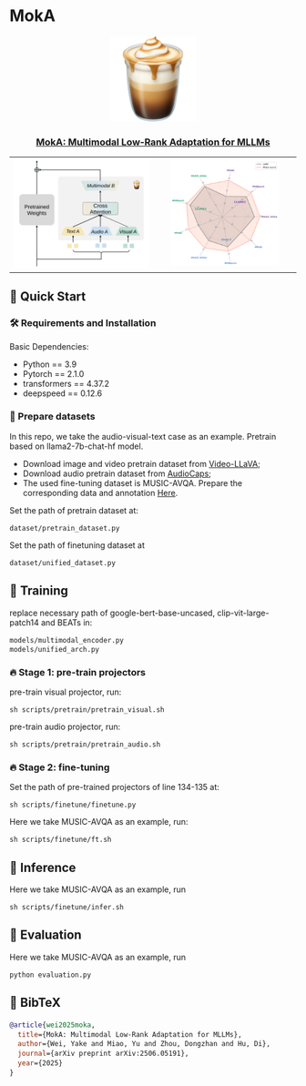 # MokA


<p align="center">
    <img src="assets/moka.png" width="150" style="margin-bottom: 0.2;"/>
<p>


<h3 align="center"> <a href="https://arxiv.org/abs/2506.05191"> MokA: Multimodal Low-Rank Adaptation for MLLMs</a></h3>



<table width="100%" border="0" frame="void" rules="none" style="border-collapse: collapse;">
    <tr>
        <td align="center" style="border: none;">
            <img src='assets/moka.svg ' width="120%" height="120%" valign="center">
        </td>
        <td align="center" style="border: none;">
            <img src='assets/radar.svg ' width="80%" height="80%" valign="center">
        </td>
    </tr>
</table>




## 🚀 Quick Start

### 🛠️ Requirements and Installation
Basic Dependencies:
* Python == 3.9
* Pytorch == 2.1.0
* transformers == 4.37.2
* deepspeed == 0.12.6

### 🌴 Prepare datasets
In this repo, we take the audio-visual-text case as an example. Pretrain based on llama2-7b-chat-hf model.

- Download image and video pretrain dataset from [Video-LLaVA](https://github.com/PKU-YuanGroup/Video-LLaVA/blob/main/TRAIN_AND_VALIDATE.md);
- Download audio pretrain dataset from [AudioCaps](https://github.com/cdjkim/audiocaps);
- The used fine-tuning dataset is MUSIC-AVQA. Prepare the corresponding data and annotation [Here](https://github.com/GeWu-Lab/Crab?tab=readme-ov-file).

Set the path of pretrain dataset at:
```
dataset/pretrain_dataset.py
```
Set the path of finetuning dataset at
```
dataset/unified_dataset.py
```

## 🔑 Training

replace necessary path of google-bert-base-uncased, clip-vit-large-patch14 and BEATs in:
```
models/multimodal_encoder.py
models/unified_arch.py
```

### 🔥 Stage 1: pre-train projectors
pre-train visual projector, run:
```
sh scripts/pretrain/pretrain_visual.sh
```
pre-train audio projector, run:
```
sh scripts/pretrain/pretrain_audio.sh
```

### 🔥 Stage 2: fine-tuning
Set the path of pre-trained projectors of line 134-135 at:
```
sh scripts/finetune/finetune.py

```

Here we take MUSIC-AVQA as an example, run:
```
sh scripts/finetune/ft.sh
```

## 🤖 Inference
Here we take MUSIC-AVQA as an example, run
```
sh scripts/finetune/infer.sh
```

## 🤖 Evaluation
Here we take MUSIC-AVQA as an example, run
```
python evaluation.py
```



## 📃 BibTeX
```bibtex
@article{wei2025moka,
  title={MokA: Multimodal Low-Rank Adaptation for MLLMs},
  author={Wei, Yake and Miao, Yu and Zhou, Dongzhan and Hu, Di},
  journal={arXiv preprint arXiv:2506.05191},
  year={2025}
}
```
